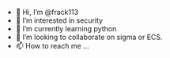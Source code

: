 - 👋 Hi, I’m @frack113
- 👀 I’m interested in security
- 🌱 I’m currently learning python
- 💞️ I’m looking to collaborate on sigma or ECS.
- 📫 How to reach me ...

<!---
frack113/frack113 is a ✨ special ✨ repository because its `README.md` (this file) appears on your GitHub profile.
You can click the Preview link to take a look at your changes.
--->
